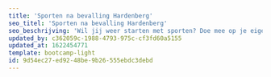 ```yaml
---
title: 'Sporten na bevalling Hardenberg'
seo_titel: 'Sporten na bevalling Hardenberg'
seo_beschrijving: 'Wil jij weer starten met sporten? Doe mee op je eigen tempo en leer hoe je een oefening technisch goed uitvoert. De Bootcamp Light is speciaal voor mensen die graag op een verantwoorde manier hun basis conditie op willen bouwen. De focus tijdens een training ligt op kwaliteit, techniek en persoonlijke aandacht. Het doel van deze les is een goede basis opbouwen qua oefeningen en conditie, om blessures te voorkomen. Het uiteindelijke doel is dat je op een verantwoorde manier doorstroomt naar één van onze andere groepslessen.'
updated_by: c362059c-1988-4793-975c-cf3fd60a5155
updated_at: 1622454771
template: bootcamp-light
id: 9d54ec27-ed92-48be-9b26-555ebdc3debd
---
```

